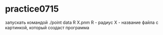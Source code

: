 # practice0715
запускать командой ./point data R X.pnm
R - радиус
X - название файла с картинкой, который создаст программа
